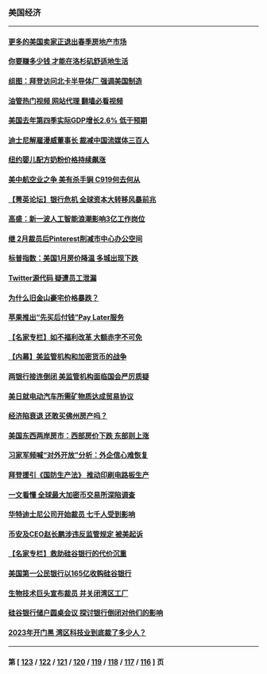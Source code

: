 ### 美国经济
---
#### [更多的美国卖家正退出春季房地产市场](../../pages/ncid1078158/n13962153.md?03311245) 
#### [你要赚多少钱 才能在洛杉矶舒适地生活](../../pages/ncid1078158/n13962226.md?03311245) 
#### [组图：拜登访问北卡半导体厂 强调美国制造](../../pages/ncid1078158/n13961718.md?03311245) 
#### [油管热门视频 网站代理 翻墙必看视频](http://138.2.39.72:81/youtube.html?epic-marker?03311245)
#### [美国去年第四季实际GDP增长2.6% 低于预期](../../pages/ncid1078158/n13962122.md?03311245) 
#### [迪士尼解雇漫威董事长 裁减中国流媒体三百人](../../pages/ncid1078158/n13961553.md?03311245) 
#### [纽约婴儿配方奶粉价格持续飙涨](../../pages/ncid1078158/n13961472.md?03311245) 
#### [美中航空业之争 美有杀手锏 C919何去何从](../../pages/ncid1078158/n13960616.md?03311245) 
#### [【菁英论坛】银行危机 全球资本大转移风暴前兆](../../pages/ncid1078158/n13961252.md?03311245) 
#### [高盛：新一波人工智能浪潮影响3亿工作岗位](../../pages/ncid1078158/n13961154.md?03311245) 
#### [继 2月裁员后Pinterest削减市中心办公空间](../../pages/ncid1078158/n13960857.md?03311245) 
#### [标普指数：美国1月房价降温 多城出现下跌](../../pages/ncid1078158/n13960658.md?03311245) 
#### [Twitter源代码 疑遭员工泄漏](../../pages/ncid1078158/n13960680.md?03311245) 
#### [为什么旧金山豪宅价格暴跌？](../../pages/ncid1078158/n13960677.md?03311245) 
#### [苹果推出“先买后付钱”Pay Later服务](../../pages/ncid1078158/n13960521.md?03311245) 
#### [【名家专栏】如不福利改革 大额赤字不可免](../../pages/ncid1078158/n13959475.md?03311245) 
#### [【内幕】美监管机构和加密货币的战争](../../pages/ncid1078158/n13960431.md?03311245) 
#### [两银行接连倒闭 美监管机构面临国会严厉质疑](../../pages/ncid1078158/n13960364.md?03311245) 
#### [美日就电动汽车所需矿物质达成贸易协议](../../pages/ncid1078158/n13960216.md?03311245) 
#### [经济陷衰退 还敢买佛州房产吗？](../../pages/ncid1078158/n13960065.md?03311245) 
#### [美国东西两岸房市：西部房价下跌 东部则上涨](../../pages/ncid1078158/n13959888.md?03311245) 
#### [习家军频喊“对外开放”分析：外企信心难恢复](../../pages/ncid1078158/n13959777.md?03311245) 
#### [拜登援引《国防生产法》 推动印刷电路板生产](../../pages/ncid1078158/n13959885.md?03311245) 
#### [一文看懂 全球最大加密币交易所深陷调查](../../pages/ncid1078158/n13959821.md?03311245) 
#### [华特迪士尼公司开始裁员 七千人受到影响](../../pages/ncid1078158/n13959840.md?03311245) 
#### [币安及CEO赵长鹏涉违反监管规定 被美起诉](../../pages/ncid1078158/n13959816.md?03311245) 
#### [【名家专栏】救助硅谷银行的代价沉重](../../pages/ncid1078158/n13958925.md?03311245) 
#### [美国第一公民银行以165亿收购硅谷银行](../../pages/ncid1078158/n13959488.md?03311245) 
#### [生物技术巨头宣布裁员 并关闭湾区工厂](../../pages/ncid1078158/n13959413.md?03311245) 
#### [硅谷银行储户圆桌会议 探讨银行倒闭对他们的影响](../../pages/ncid1078158/n13959388.md?03311245) 
#### [2023年开门黑  湾区科技业到底裁了多少人？](../../pages/ncid1078158/n13959378.md?03311245) 

---
#### 第 [ [123](./123.md?03311245) / [122](./122.md?03311245) / [121](./121.md?03311245) / [120](./120.md?03311245) / [119](./119.md?03311245) / [118](./118.md?03311245) / [117](./117.md?03311245) / [116](./116.md?03311245) ] 页
